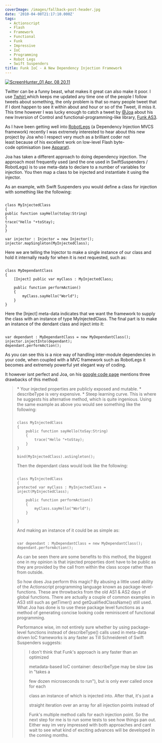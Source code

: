 ```yaml
---
coverImage: /images/fallback-post-header.jpg
date: '2010-04-08T21:17:10.000Z'
tags:
  - Actionscript
  - Flash
  - Framework
  - Functional
  - Funk
  - Impressive
  - IoC
  - Programming
  - Robot Legs
  - Swift Suspenders
title: Funk IoC - A New Dependency Injection Framework
---
```


[![](https://mikecann.co.uk/wp-content/uploads/2010/04/ScreenHunter_01-Apr.-08-20.11.gif "ScreenHunter_01 Apr. 08 20.11")](https://mikecann.co.uk/wp-content/uploads/2010/04/ScreenHunter_01-Apr.-08-20.11.gif)

Twitter can be a funny beast, what makes it great can also make it poor. I use [Twhirl ](https://www.twhirl.org/)which keeps me updated any time one of the people I follow tweets about something, the only problem is that so many people tweet that if I dont happen to see it within about and hour or so of the Tweet, ill miss it. This time however I was lucky enough to catch a tweet by [@Joa](https://twitter.com/joa) about his new Inversion of Control and functional-programming-like library, [Funk AS3](https://code.google.com/p/funk-as3/).

<!-- more -->

As I have been getting well into [RobotLegs](https://www.robotlegs.org/) (a Dependency Injection MVCS framework) recently I was extremely interested to hear about this new project by Joa who I respect very much as a brilliant coder not least because of his excellent work on low-level Flash byte-code optimisation (see [Apparat](https://code.google.com/p/apparat/)).

Joa has taken a different approach to doing dependency injection. The approach most frequently used (and the one used in SwiftSuspenders / RobotLegs) is to use meta-data to declare to a number of variables for injection. You then map a class to be injected and instantiate it using the injector.

As an example, with Swift Suspenders you would define a class for injection with something like the following:

```

class MyInjectedClass
{
public function sayHello(toSay:String)
{
trace("Hello "+toStay);
}
}

var injector : Injector = new Injector();
injector.mapSingleton(MyInjectedClass);

```

Here we are telling the Injector to make a single instance of our class and hold it internally ready for when it is next requested, such as:

```

class MyDependantClass
{
	[Inject] public var myClass : MyInjectedClass;

	public function performAction()
	{
		myClass.sayHello("World");
	}
}

```

Here the [Inject] meta-data indicates that we want the framework to supply the class with an instance of type MyInjectedClass. The final part is to make an instance of the dendant class and inject into it:

```

var dependant : MyDependantClass = new MyDependantClass();
injector.injectInto(dependant);
dependant.performAction();

```

As you can see this is a nice way of handling inter-module dependencies in your code, when coupled with a MVC framework such as RobotLegs it becomes and extremely powerful yet elegant way of coding.

It however isnt perfect and Joa, on his [google code page](https://code.google.com/p/funk-as3/wiki/IoC) mentions three drawbacks of this method:

<blockquote>*   Your injected properties are publicly exposed and mutable.
*   describeType is very expensive.
*   Steep learning curve.
This is where he suggests his alternative method, which is quite ingenious. Using the same example as above you would see something like the following:

```

class MyInjectedClass
{
	public function sayHello(toSay:String)
	{
		trace("Hello "+toStay);
	}
}

bind(MyInjectedClass).asSingleton();

```

Then the dependant class would look like the following:

```

class MyInjectedClass
{
protected var myClass : MyInjectedClass = inject(MyInjectedClass);

    public function performAction()
    {
    	myClass.sayHello("World");
    }

}

```

And making an instance of it could be as simple as:

```

var dependant : MyDependantClass = new MyDependantClass();
dependant.performAction();

```

As can be seen there are some benefits to this method, the biggest one in my opinion is that injected properties dont have to be public as they are provided by the call from within the class scope rather than from outside.

So how does Joa perform this magic? By abusing a little used ability of the Actionscript programming language known as package-level-functions. These are throwbacks from the old AS1 &amp; AS2 days of global functions. There are actually a couple of common examples in AS3 still such as getTimer() and getQualifiedClassName() still used. What Joa has done is to use these package level functions as a method of generating concise looking code reminiscent of functional programming.

Performance wise, im not entirely sure whether by using package-level functions instead of describeType() calls used in meta-data driven IoC frameworks is any faster as Till Schneidereit of Swift Suspenders suggests:

> I don't think that Funk's approach is any faster than an optimized
>
> metadata-based IoC container: describeType may be slow (as in "takes a
>
> few dozen microseconds to run"), but is only ever called once for each
>
> class an instance of which is injected into. After that, it's just a
>
> straight iteration over an array for all injection points instead of
>
> Funk's multiple method calls for each injection point.
> So the next step for me is to run some tests to see how things pan out. Either way im very impressed with both approaches and cant wait to see what kind of exciting advances will be developed in the coming months.
